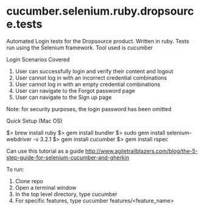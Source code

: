 # cucumber.selenium.ruby.dropsource.tests

Automated Login tests for the Dropsource product. Written in ruby. Tests run using the Selenium framework. Tool used is cucumber

Login Scenarios Covered

1. User can successfully login and verify their content and logout
2. User cannot log in with an incorrect credential combinations
3. User cannot log in with an empty credential combinations
4. User can navigate to the Forgot password page
5. User can navigate to the Sign up page

Note: for security purposes, the login password has been omitted

Quick Setup (Mac OS)

$> brew install ruby
$> gem install bundler
$> sudo gem install selenium-webdriver -v 3.2.1
$> gem install cucumber
$> gem install rspec

Can use this tutorial as a guide
http://www.agiletrailblazers.com/blog/the-5-step-guide-for-selenium-cucumber-and-gherkin

To run:

1. Clone repo
2. Open a terminal window
3. In the top level directory, type cucumber
4. For specific features, type cucumber features/<feature_name>
